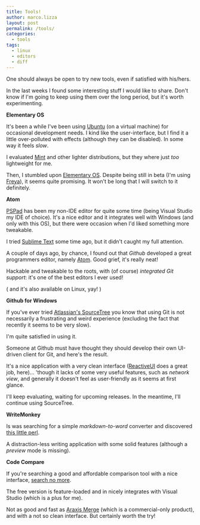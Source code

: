 ```yaml
---
title: Tools!
author: marco.lizza
layout: post
permalink: /tools/
categories:
  - tools
tags:
  - linux
  - editors
  - diff
---
```

One should always be open to try new tools, even if satisfied with his/hers.

In the last weeks I found some interesting stuff I would like to share. Don't know if I'm going to keep using them over the long period, but it's worth experimenting.

**Elementary OS**

It's been a while I've been using [Ubuntu][1] (on a virtual machine) for occasional development needs. I kind like the user-interface, but I find it a little over-polluted with effects (although they can be disabled). In some way it feels *slow*.

I evaluated [Mint][2] and other lighter distributions, but they where just *too* lightweight for me.

Then, I stumbled upon [Elementary OS][3]. Despite being still in beta (I'm using [Freya][4]), it seems quite promising. It won't be long that I will switch to it definitely.

**Atom**

[PSPad][5] has been my non-IDE editor for quite some time (being Visual Studio my IDE of choice). It's a nice editor and it integrates well with Windows (and only with this OS), but there were occasion when I'd liked something more tweakable.

I tried [Sublime Text][6] some time ago, but it didn't caught my full attention.

A couple of days ago, by chance, I found out that *Github* developed a great programmers editor, namely [Atom][7]. Good grief, it's really neat!

Hackable and tweakable to the roots, with (of course) *integrated Git support*: it's one of the best editors I ever used!

( and it's also available on Linux, yay! )

**Github for Windows**

If you've ever tried [Atlassian's SourceTree][8] you know that using Git is not necessarily a frustrating and weird experience (excluding the fact that recently it seems to be very slow).

I'm quite satisfied in using it.

Someone at Github must have thought they should develop their own UI-driven client for Git, and here's the result.

It's a nice application with a very clean interface ([ReactiveUI][9] does a great job, here)... 'though it lacks of some very useful features, such as *network view*, and generally it doesn't feel as user-friendly as it seems at first glance.

I'll keep evaluating, waiting for upcoming releases. In the meantime, I'll continue using SourceTree.

**WriteMonkey**

Is was searching for a simple *markdown-to-word* converter and discovered [this little perl][10].

A distraction-less writing application with some solid features (although a *preview* mode is missing).

**Code Compare**

If you're searching a good and affordable comparison tool with a nice interface, [search no more][11].

The free version is feature-loaded and in nicely integrates with Visual Studio (which is a plus for me).

Not as good and fast as [Araxis Merge][12] (which is a commercial-only product), and with a not so clean interface. But certainly worth the try!

 [1]: http://www.ubuntu.com "Ubuntu"
 [2]: http://www.linuxmint.com "Linux Mint"
 [3]: http://elementaryos.org "Elementary OS"
 [4]: http://elementaryos.org/journal/freya-beta-1-available-for-developers-testers "Freya (Beta 1)"
 [5]: http://www.pspad.com "PSPad"
 [6]: http://www.sublimetext.com "Sublime Text"
 [7]: http://atom.io "Atom"
 [8]: http://www.sourcetreeapp.com "SourceTree"
 [9]: http://reactiveui.net "ReactiveUI"
 [10]: http://writemonkey.com "WriteMonkey"
 [11]: http://www.devart.com/codecompare "Code Compare"
 [12]: http://www.araxis.com/merge "Araxis Merge"
